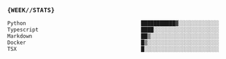 ### `{WEEK//STATS}` 
<!--START_SECTION:waka-->

```txt
Python                                     ███████████▓░░░░░░░░░░░░░   46.10 %
Typescript                                 ████░░░░░░░░░░░░░░░░░░░░░   15.39 %
Markdown                                   ██▒░░░░░░░░░░░░░░░░░░░░░░   09.66 %
Docker                                     █▒░░░░░░░░░░░░░░░░░░░░░░░   04.89 %
TSX                                        █░░░░░░░░░░░░░░░░░░░░░░░░   04.56 %
```

<!--END_SECTION:waka-->
